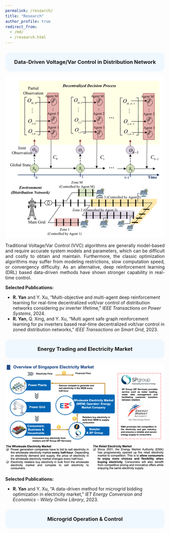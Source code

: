 ```yaml
---
permalink: /research/
title: "Research"
author_profile: true
redirect_from: 
  - /md/
  - /research.html
---
```

<h3 style="background-color:#f0f8ff; padding:20px; border-radius:15px; text-align:center;">
  Data-Driven Voltage/Var Control in Distribution Network
</h3>

![VVC](./VVC.png)
<p align="justify">
Traditional Voltage/Var Control (VVC) algorithms are generally model-based and require accurate system models and parameters, which can be difficult and costly to obtain and maintain. Furthermore, the classic optimization algorithms may suffer from modeling restrictions, slow computation speed, or convergency difficulty. As an alternative, deep reinforcement learning (DRL) based data-driven methods have shown stronger capability in real-time control.
</p>

**Selected Publications:**
* **R. Yan** and Y. Xu, “Multi-objective and multi-agent deep reinforcement learning for real-time decentralized volt/var
control of distribution networks considering pv inverter lifetime,” *IEEE Transactions on Power Systems*, 2024.
* **R. Yan**, Q. Xing, and Y. Xu, “Multi agent safe graph reinforcement learning for pv inverters based real-time
decentralized volt/var control in zoned distribution networks,” *IEEE Transactions on Smart Grid*, 2023.

<h3 style="background-color:#f0f8ff; padding:20px; border-radius:15px; text-align:center;">
  Energy Trading and Electricity Market
</h3>

![Market](./Market.png)

**Selected Publications:**
* **R. Yan** and Y. Xu, “A data-driven method for microgrid bidding optimization in electricity market,” *IET Energy
Conversion and Economics - Wilely Online Library*, 2023.

<h3 style="background-color:#f0f8ff; padding:20px; border-radius:15px; text-align:center;">
  Microgrid Operation & Control
</h3>




